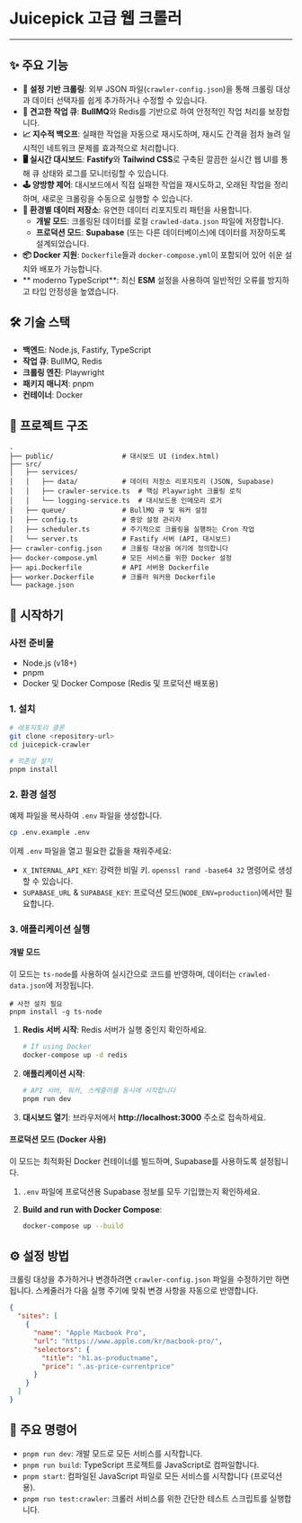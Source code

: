 # Juicepick 고급 웹 크롤러

---

## ✨ 주요 기능

- **📄 설정 기반 크롤링**: 외부 JSON 파일(`crawler-config.json`)을 통해 크롤링 대상과 데이터 선택자를 쉽게 추가하거나 수정할 수 있습니다.
- **🔄 견고한 작업 큐**: **BullMQ**와 Redis를 기반으로 하여 안정적인 작업 처리를 보장합니다.
- **📈 지수적 백오프**: 실패한 작업을 자동으로 재시도하며, 재시도 간격을 점차 늘려 일시적인 네트워크 문제를 효과적으로 처리합니다.
- **🖥️ 실시간 대시보드**: **Fastify**와 **Tailwind CSS**로 구축된 깔끔한 실시간 웹 UI를 통해 큐 상태와 로그를 모니터링할 수 있습니다.
- **🕹️ 양방향 제어**: 대시보드에서 직접 실패한 작업을 재시도하고, 오래된 작업을 정리하며, 새로운 크롤링을 수동으로 실행할 수 있습니다.
- **🔀 환경별 데이터 저장소**: 유연한 데이터 리포지토리 패턴을 사용합니다.
  - **개발 모드**: 크롤링된 데이터를 로컬 `crawled-data.json` 파일에 저장합니다.
  - **프로덕션 모드**: **Supabase** (또는 다른 데이터베이스)에 데이터를 저장하도록 설계되었습니다.
- **📦 Docker 지원**: `Dockerfile`들과 `docker-compose.yml`이 포함되어 있어 쉬운 설치와 배포가 가능합니다.
- ** moderno TypeScript**: 최신 **ESM** 설정을 사용하여 일반적인 오류를 방지하고 타입 안정성을 높였습니다.

## 🛠️ 기술 스택

- **백엔드**: Node.js, Fastify, TypeScript
- **작업 큐**: BullMQ, Redis
- **크롤링 엔진**: Playwright
- **패키지 매니저**: pnpm
- **컨테이너**: Docker

## 📂 프로젝트 구조

```
.
├── public/                 # 대시보드 UI (index.html)
├── src/
│   ├── services/
│   │   ├── data/           # 데이터 저장소 리포지토리 (JSON, Supabase)
│   │   ├── crawler-service.ts  # 핵심 Playwright 크롤링 로직
│   │   └── logging-service.ts  # 대시보드용 인메모리 로거
│   ├── queue/              # BullMQ 큐 및 워커 설정
│   ├── config.ts           # 중앙 설정 관리자
│   ├── scheduler.ts        # 주기적으로 크롤링을 실행하는 Cron 작업
│   └── server.ts           # Fastify 서버 (API, 대시보드)
├── crawler-config.json     # 크롤링 대상을 여기에 정의합니다
├── docker-compose.yml      # 모든 서비스를 위한 Docker 설정
├── api.Dockerfile          # API 서버용 Dockerfile
├── worker.Dockerfile       # 크롤러 워커용 Dockerfile
└── package.json
```

## 🚀 시작하기

### 사전 준비물

- Node.js (v18+)
- pnpm
- Docker 및 Docker Compose (Redis 및 프로덕션 배포용)

### 1. 설치

```bash
# 레포지토리 클론
git clone <repository-url>
cd juicepick-crawler

# 의존성 설치
pnpm install
```

### 2. 환경 설정

예제 파일을 복사하여 `.env` 파일을 생성합니다.

```bash
cp .env.example .env
```

이제 `.env` 파일을 열고 필요한 값들을 채워주세요:

- `X_INTERNAL_API_KEY`: 강력한 비밀 키. `openssl rand -base64 32` 명령어로 생성할 수 있습니다.
- `SUPABASE_URL` & `SUPABASE_KEY`: 프로덕션 모드(`NODE_ENV=production`)에서만 필요합니다.

### 3. 애플리케이션 실행

#### 개발 모드

이 모드는 `ts-node`를 사용하여 실시간으로 코드를 반영하며, 데이터는 `crawled-data.json`에 저장됩니다.

```
# 사전 설치 필요
pnpm install -g ts-node
```

1.  **Redis 서버 시작**: Redis 서버가 실행 중인지 확인하세요.

    ```bash
    # If using Docker
    docker-compose up -d redis
    ```

2.  **애플리케이션 시작**:

    ```bash
    # API 서버, 워커, 스케줄러를 동시에 시작합니다
    pnpm run dev
    ```

3.  **대시보드 열기**: 브라우저에서 **http://localhost:3000** 주소로 접속하세요.

#### 프로덕션 모드 (Docker 사용)

이 모드는 최적화된 Docker 컨테이너를 빌드하며, Supabase를 사용하도록 설정됩니다.

1.  `.env` 파일에 프로덕션용 Supabase 정보를 모두 기입했는지 확인하세요.

2.  **Build and run with Docker Compose**:
    ```bash
    docker-compose up --build
    ```

## ⚙️ 설정 방법

크롤링 대상을 추가하거나 변경하려면 `crawler-config.json` 파일을 수정하기만 하면 됩니다. 스케줄러가 다음 실행 주기에 맞춰 변경 사항을 자동으로 반영합니다.

```json
{
  "sites": [
    {
      "name": "Apple Macbook Pro",
      "url": "https://www.apple.com/kr/macbook-pro/",
      "selectors": {
        "title": "h1.as-productname",
        "price": ".as-price-currentprice"
      }
    }
  ]
}
```

## 📜 주요 명령어

- `pnpm run dev`: 개발 모드로 모든 서비스를 시작합니다.
- `pnpm run build`: TypeScript 프로젝트를 JavaScript로 컴파일합니다.
- `pnpm start`: 컴파일된 JavaScript 파일로 모든 서비스를 시작합니다 (프로덕션용).
- `pnpm run test:crawler`: 크롤러 서비스를 위한 간단한 테스트 스크립트를 실행합니다.
